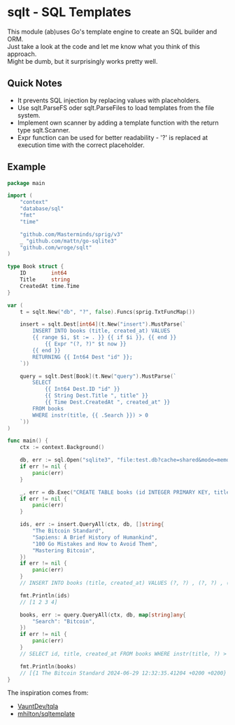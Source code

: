 # sqlt - SQL Templates

This module (ab)uses Go's template engine to create an SQL builder and ORM.  
Just take a look at the code and let me know what you think of this approach.  
Might be dumb, but it surprisingly works pretty well.

## Quick Notes

- It prevents SQL injection by replacing values with placeholders.
- Use sqlt.ParseFS oder sqlt.ParseFiles to load templates from the file system.
- Implement own scanner by adding a template function with the return type sqlt.Scanner.
- Expr function can be used for better readability - '?' is replaced at execution time with the correct placeholder.

## Example

```go
package main

import (
	"context"
	"database/sql"
	"fmt"
	"time"

	"github.com/Masterminds/sprig/v3"
	_ "github.com/mattn/go-sqlite3"
	"github.com/wroge/sqlt"
)

type Book struct {
	ID        int64
	Title     string
	CreatedAt time.Time
}

var (
	t = sqlt.New("db", "?", false).Funcs(sprig.TxtFuncMap())

	insert = sqlt.Dest[int64](t.New("insert").MustParse(`
		INSERT INTO books (title, created_at) VALUES
		{{ range $i, $t := . }} {{ if $i }}, {{ end }}
			{{ Expr "(?, ?)" $t now }}
		{{ end }}
		RETURNING {{ Int64 Dest "id" }};
	`))

	query = sqlt.Dest[Book](t.New("query").MustParse(`
		SELECT 
			{{ Int64 Dest.ID "id" }}
			{{ String Dest.Title ", title" }}
			{{ Time Dest.CreatedAt ", created_at" }}
		FROM books 
		WHERE instr(title, {{ .Search }}) > 0
	`))
)

func main() {
	ctx := context.Background()

	db, err := sql.Open("sqlite3", "file:test.db?cache=shared&mode=memory")
	if err != nil {
		panic(err)
	}

	_, err = db.Exec("CREATE TABLE books (id INTEGER PRIMARY KEY, title TEXT, created_at DATE)")
	if err != nil {
		panic(err)
	}

	ids, err := insert.QueryAll(ctx, db, []string{
		"The Bitcoin Standard",
		"Sapiens: A Brief History of Humankind",
		"100 Go Mistakes and How to Avoid Them",
		"Mastering Bitcoin",
	})
	if err != nil {
		panic(err)
	}
	// INSERT INTO books (title, created_at) VALUES (?, ?) , (?, ?) , (?, ?) , (?, ?) RETURNING id;

	fmt.Println(ids)
	// [1 2 3 4]

	books, err := query.QueryAll(ctx, db, map[string]any{
		"Search": "Bitcoin",
	})
	if err != nil {
		panic(err)
	}
	// SELECT id, title, created_at FROM books WHERE instr(title, ?) > 0

	fmt.Println(books)
	// [{1 The Bitcoin Standard 2024-06-29 12:32:35.41204 +0200 +0200} {4 Mastering Bitcoin 2024-06-29 12:32:35.412049 +0200 +0200}]
}
```

The inspiration comes from:

- [VauntDev/tqla](https://github.com/VauntDev/tqla)
- [mhilton/sqltemplate](https://github.com/mhilton/sqltemplate)
